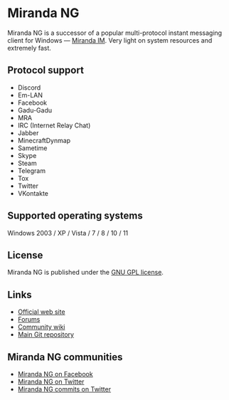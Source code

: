 # Miranda NG #

Miranda NG is a successor of a popular multi-protocol instant messaging client
for Windows — [Miranda IM][1]. Very light on system resources and extremely
fast.

## Protocol support ##

- Discord
- Em-LAN
- Facebook
- Gadu-Gadu
- MRA
- IRC (Internet Relay Chat)
- Jabber
- MinecraftDynmap
- Sametime
- Skype
- Steam
- Telegram
- Tox
- Twitter
- VKontakte

## Supported operating systems ##

Windows 2003 / XP / Vista / 7 / 8 / 10 / 11


## License ##

Miranda NG is published under the [GNU GPL license][2].


## Links ##

- [Official web site](https://miranda-ng.org/)
- [Forums](https://forum.miranda-ng.org/)
- [Community wiki](https://wiki.miranda-ng.org/)
- [Main Git repository](https://github.com/miranda-ng/miranda-ng)


## Miranda NG communities ##

- [Miranda NG on Facebook](https://www.facebook.com/miranda.newgen)
- [Miranda NG on Twitter](https://twitter.com/MirandaNewgen)
- [Miranda NG commits on Twitter](https://twitter.com/MirandaNGcommit)

[1]: https://sourceforge.net/projects/miranda/
[2]: https://www.gnu.org/licenses/gpl-2.0.html
